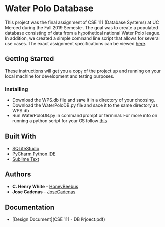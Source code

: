 # Water Polo Database

This project was the final assignment of CSE 111 (Database Systems) at UC Merced during the Fall 2019 Semester. The goal was to create a populated database consisting of data from a hypothetical national Water Polo league. In addition, we created a simple command line script that allows for several use cases. The exact assignment specifications can be viewed [here](Requirements.pdf).

## Getting Started

These instructions will get you a copy of the project up and running on your local machine for development and testing purposes.

### Installing

* Download the WPS.db file and save it in a directory of your choosing.
* Download the WaterPoloDB.py file and sace it to the same directory as WPS.db
* Run WaterPoloDB.py in command prompt or terminal. For more info on running a python script for your OS follow [this](https://www.cs.bu.edu/courses/cs108/guides/runpython.html)

## Built With

* [SQLiteStudio](https://sqlitestudio.pl/index.rvt)
* [PyCharm Python IDE](https://www.jetbrains.com/pycharm/)
* [Sublime Text](https://www.sublimetext.com/)

## Authors

* **C. Henry White** - [HoneyBeebus](https://github.com/HoneyBeebus)
* **Jose Cadenas** - [JoseCadenas](https://github.com/JoseCadenas)

## Documentation

* [Design Document](CSE 111 - DB Prjoect.pdf)
